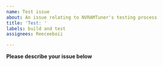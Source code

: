 ```yaml
---
name: Test issue
about: An issue relating to NVRAMTuner's testing process
title: 'Test: '
labels: build and test
assignees: Reeceeboii

---
```


**Please describe your issue below**
